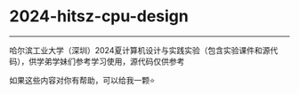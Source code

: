 # 2024-hitsz-cpu-design

---

哈尔滨工业大学（深圳）2024夏计算机设计与实践实验（包含实验课件和源代码），供学弟学妹们参考学习使用，源代码仅供参考

如果这些内容对你有帮助，可以给我一颗⭐

